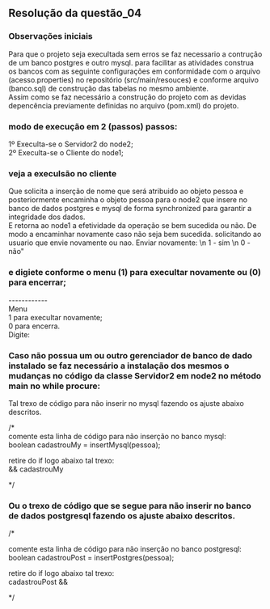 ## Resolução da questão_04

### Observações iniciais
Para que o projeto seja execultada sem erros se faz necessario a contrução de um banco postgres e outro mysql.
para facilitar as atividades construa os bancos com as seguinte configurações em conformidade com o arquivo (acesso.properties) no repositório
(src/main/resouces) e conforme arquivo (banco.sql) de construção das tabelas no mesmo ambiente.
<br>
Assim como se faz necessário a construção do projeto com as devidas depencência previamente definidas no arquivo (pom.xml) do projeto.

### modo de execução em 2 (passos) passos: <br>
1º Execulta-se o Servidor2 do node2; <br>
2º Execulta-se o Cliente do node1; <br>

### veja a execulsão no cliente
Que solicita a inserção de nome que será atribuido ao objeto pessoa e posteriormente encaminha o objeto pessoa para o node2 que insere no banco de dados
postgres e mysql de forma synchronized para garantir a integridade dos dados.
<br>
E retorna  ao node1 a efetividade da operação se bem sucedida ou não.
De modo a encaminhar novamente caso não seja bem sucedida.
solicitando ao usuario que envie novamente ou nao.
Enviar novamente: \n 1 - sim \n 0 - não"

### e digiete conforme o menu (1) para execultar novamente ou (0) para encerrar;

------------ <br>
 Menu <br>
 1 para execultar novamente; <br>
 0 para encerra. <br>
Digite: <br>


### Caso não possua um ou outro gerenciador de banco de dado instalado se faz necessário a instalação dos mesmos o mudanças no código da classe Servidor2 em node2 no método main no while procure:
Tal trexo de código para não inserir no mysql fazendo os ajuste abaixo descritos.

/*
<br>
  comente esta linha de código para não inserção no banco mysql: <br>
  boolean cadastrouMy = insertMysql(pessoa); <br>
            
  retire do if logo abaixo tal trexo: <br>
   && cadastrouMy <br>
            
*/ 

### Ou o trexo de código que se segue para não inserir no banco de dados postgresql fazendo os ajuste abaixo descritos.

/*<br>

  comente esta linha de código para não inserção no banco postgresql: <br> 
  boolean cadastrouPost = insertPostgres(pessoa); <br>
            
  retire do if logo abaixo tal trexo: <br>
  cadastrouPost && <br>
            
*/ <br>

